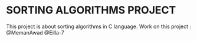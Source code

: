 # SORTING ALGORITHMS PROJECT
This project is about sorting algorithms in C language.
Work on this project :
@MemanAwad
@Eilla-7
